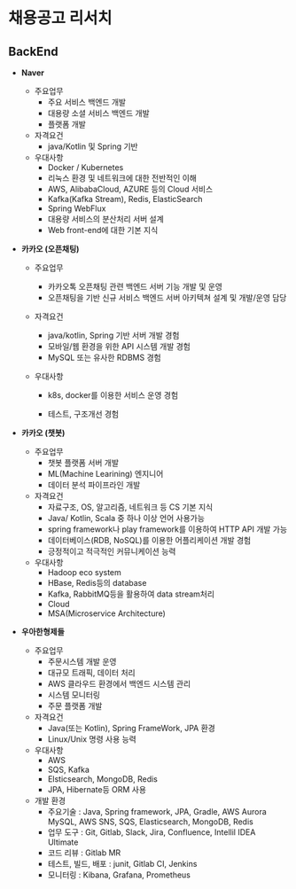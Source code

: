 # 채용공고 리서치



## BackEnd



- **Naver**
  - 주요업무
    - 주요 서비스 백엔드 개발
    - 대용량 소셜 서비스 백엔드 개발
    - 플랫폼 개발
  - 자격요건
    - java/Kotlin 및 Spring 기반
  - 우대사항
    - Docker / Kubernetes
    - 리눅스 환경 및 네트워크에 대한 전반적인 이해
    - AWS, AlibabaCloud, AZURE 등의 Cloud 서비스
    - Kafka(Kafka Stream), Redis, ElasticSearch
    - Spring WebFlux
    - 대용량 서비스의 분산처리 서버 설계
    - Web front-end에 대한 기본 지식



- **카카오 (오픈채팅)**

  - 주요업무

    - 카카오톡 오픈채팅 관련 백엔드 서버 기능 개발 및 운영
    - 오픈채팅을 기반 신규 서비스 백엔드 서버 아키텍쳐 설계 및 개발/운영 담당

  - 자격요건

    - java/kotlin, Spring 기반 서버 개발 경험
    - 모바일/웹 환경을 위한 API 시스템 개발 경험
    - MySQL 또는 유사한 RDBMS 경험

  - 우대사항

    - k8s, docker를 이용한 서비스 운영 경험

    - 테스트, 구조개선 경험

      

- **카카오 (챗봇)**

  - 주요업무
    - 챗봇 플랫폼 서버 개발
    - ML(Machine Learining) 엔지니어
    - 데이터 분석 파이프라인 개발
  - 자격요건
    - 자료구조, OS, 알고리즘, 네트워크 등 CS 기본 지식
    - Java/ Kotlin, Scala 중 하나 이상 언어 사용가능
    - spring framework나 play framework를 이용하여 HTTP API 개발 가능
    - 데이터베이스(RDB, NoSQL)를 이용한 어플리케이션 개발 경험
    - 긍정적이고 적극적인 커뮤니케이션 능력
  - 우대사항
    - Hadoop eco system
    - HBase, Redis등의 database
    - Kafka, RabbitMQ등을 활용하여 data stream처리
    - Cloud
    - MSA(Microservice Architecture)

- **우아한형제들**

  - 주요업무
    - 주문시스템 개발 운영
    - 대규모 트래픽, 데이터 처리
    - AWS 클라우드 환경에서 백엔드 시스템 관리
    - 시스템 모니터링
    - 주문 플랫폼 개발
  - 자격요건
    - Java(또는 Kotlin), Spring FrameWork, JPA 환경
    - Linux/Unix 명령 사용 능력
  - 우대사항
    - AWS
    - SQS, Kafka
    - Elsticsearch, MongoDB, Redis
    - JPA, Hibernate등 ORM 사용
  - 개발 환경
    - 주요기술 : Java, Spring framework, JPA, Gradle, AWS Aurora MySQL, AWS SNS, SQS, Elasticsearch, MongoDB, Redis
    - 업무 도구 : Git, Gitlab, Slack, Jira, Confluence, Intellil IDEA Ultimate
    - 코드 리뷰 : Gitlab MR
    - 테스트, 빌드, 배포 : junit, Gitlab CI, Jenkins
    - 모니터링 : Kibana, Grafana, Prometheus